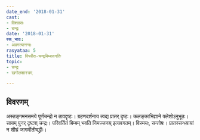 ```yaml
---
date_end: '2018-01-31'
cast:
- विश्वासः
- चन्द्रः
date: '2018-01-31'
रसः_भावः:
- अवगत्यानन्दः
rasyataa: 5
title: विपरीत-चन्द्रबिम्बावगतिः
topic:
- चन्द्रः
- खगोलशास्त्रम्

---
```


## विवरणम्
अस्तङ्गमनसमये पूर्णचन्द्रो न तावद्दृष्टः। ग्रहणदर्शनाय त्वद्य प्रातर् दृष्टः। कलङ्काभिज्ञाने क्लेशोऽनुभूतः। सायम् पुनर् दृष्टश् चन्द्रः। परिवर्तितं बिम्बम् भवति निमज्जनय् इत्यवगतम्। विस्मयः, सन्तोषः। प्रातस्सन्ध्यायां न शीघ्रं जागर्मीतीषद्ध्रीः।

